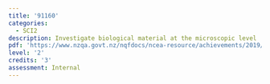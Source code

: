 ```yaml
---
title: '91160'
categories:
  - SCI2
description: Investigate biological material at the microscopic level
pdf: 'https://www.nzqa.govt.nz/nqfdocs/ncea-resource/achievements/2019/as91160.pdf'
level: '2'
credits: '3'
assessment: Internal
---
```


